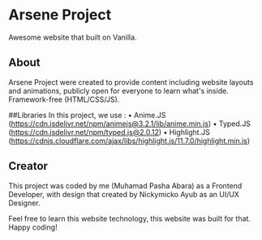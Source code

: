 # Arsene Project
Awesome website that built on Vanilla.

## About
Arsene Project were created to provide content including website layouts and animations, publicly open
for everyone to learn what's inside. Framework-free (HTML/CSS/JS).

##Libraries
In this project, we use :
• Anime.JS (https://cdn.jsdelivr.net/npm/animejs@3.2.1/lib/anime.min.js)
• Typed.JS (https://cdn.jsdelivr.net/npm/typed.js@2.0.12)
• Highlight.JS (https://cdnjs.cloudflare.com/ajax/libs/highlight.js/11.7.0/highlight.min.js)

## Creator
This project was coded by me (Muhamad Pasha Abara) as a Frontend Developer,
with design that created by Nickymicko Ayub as an UI/UX Designer.

Feel free to learn this website technology, this website was built for that.
Happy coding!
